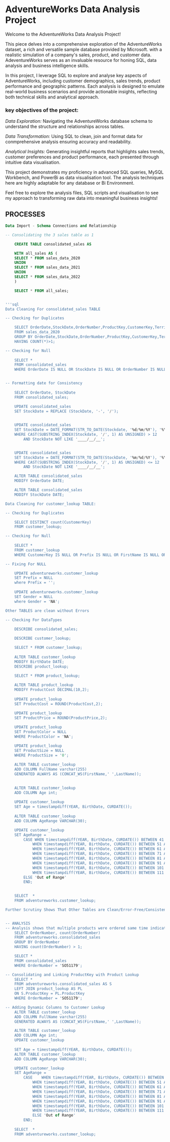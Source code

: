 # AdventureWorks Data Analysis Project

Welcome to the AdventureWorks Data Analysis Project!

This piece delves into a comprehensive exploration of the AdventureWorks dataset, a rich and versatile sample database provided by Microsoft. with a realistic simulation of a company's sales, product, and customer data. AdeventureWorks serves as an invaluable resource for honing SQL, data analysis and business intelligence skills.

In this project, I leverage SQL to explore and analyse key aspects of AdventureWorks, including customer demographics, sales trends, product performance and geographic patterns. Each analysis is designed to emulate real-world business scenarios and provide actionable insights, reflecting both technical skills and analytical approach.

### key objectives of the project:

*Data Exploration:* Navigating the AdventureWorks database schema to understand the structure and relationships across tables.

*Data Transformation:* Using SQL to clean, join and format data for conmprehensive analysis ensuring accuracy and readability.

*Analytical Insights:* Generating insightful reports that highlights sales trends, customer preferences and product performance, each presented through intuitive data visualisation.

This project demonstrates my proficiency in advanced SQL queries, MySQL Workbench, and PowerBi as data visualisation tool. The analysis techniques here are highly adaptable for any database or Bi Environment.

Feel free to explore the analysis files, SQL scripts and visualisation to see my approach to transforming raw data into meaningful business insights! 



## PROCESSES


```sql
Data Import - Schema Connections and Relationship

-- Consolidating the 3 sales table as 1

	CREATE TABLE consolidated_sales AS

	WITH all_sales AS (
	SELECT * FROM sales_data_2020
	UNION
	SELECT * FROM sales_data_2021
	UNION
	SELECT * FROM sales_data_2022
	)

	SELECT * FROM all_sales;


'''sql
Data Cleaning For consolidated_sales TABLE

-- Checking for Duplicates

	SELECT OrderDate,StockDate,OrderNumber,ProductKey,CustomerKey,TerritoryKey,OrderLineItem,OrderQuantity, COUNT(*) AS count
	FROM sales_data_2020
	GROUP BY OrderDate,StockDate,OrderNumber,ProductKey,CustomerKey,TerritoryKey,OrderLineItem,OrderQuantity
	HAVING COUNT(*)>1;

-- Checking for Null
	
	SELECT *
	FROM consolidated_sales
	WHERE OrderDate IS NULL OR StockDate IS NULL OR OrderNumber IS NULL OR ProductKey IS NULL OR CustomerKey IS NULL OR 		TerritoryKey IS NULL OR OrderLineItem IS NULL OR OrderQuantity IS NULL;


-- Formatting date for Consistency
	
	SELECT OrderDate, StockDate	
	FROM consolidated_sales;    

	UPDATE consolidated_sales
	SET StockDate = REPLACE (StockDate, '-', '/');
    

	UPDATE consolidated_sales	
	SET StockDate = DATE_FORMAT(STR_TO_DATE(Stockdate, '%d/%m/%Y'), '%Y/%m/%d')
	WHERE CAST(SUBSTRING_INDEX(Stockdate, '/', 1) AS UNSIGNED) > 12
		AND StockDate NOT LIKE '____/__/__';


	UPDATE consolidated_sales	
	SET StockDate = DATE_FORMAT(STR_TO_DATE(StockDate, '%m/%d/%Y'), '%Y/%m/%d')	
	WHERE CAST(SUBSTRING_INDEX(StockDate, '/', 1) AS UNSIGNED) <= 12
		AND StockDate NOT LIKE '____/__/__';

	ALTER TABLE consolidated_sales	
	MODIFY OrderDate DATE;

	ALTER TABLE consolidated_sales	
	MODIFY StockDate DATE;

Data Cleaning For customer_lookup TABLE:

-- Checking for Duplicates

	SELECT DISTINCT count(CustomerKey)	
	FROM customer_lookup;

-- Checking for Null
	
	SELECT *
	FROM customer_lookup
	WHERE CustomerKey IS NULL OR Prefix IS NULL OR FirstName IS NULL OR LastName IS NULL OR BirthDate IS NULL OR MaritalStatus IS 		NULL OR Gender IS NULL;

-- Fixing For NULL

	UPDATE adventureworks.customer_lookup
	SET Prefix = NULL
	where Prefix = '';
	
	UPDATE adventureworks.customer_lookup
	SET Gender = NULL
	where Gender = 'NA';

Other TABLES are clean without Errors

-- Checking For DataTypes
	
	DESCRIBE consolidated_sales;

	DESCRIBE customer_lookup;

	SELECT * FROM customer_lookup;   
    
	ALTER TABLE customer_lookup
	MODIFY BirthDate DATE;
	DESCRIBE product_lookup;
    	
	SELECT * FROM product_lookup;

	ALTER TABLE product_lookup
	MODIFY ProductCost DECIMAL(10,2);
    
	UPDATE product_lookup
	SET ProductCost = ROUND(ProductCost,2);
	
	UPDATE product_lookup
	SET ProductPrice = ROUND(ProductPrice,2);

	UPDATE product_lookup
	SET ProductColor = NULL
	WHERE ProductColor = 'NA';

	UPDATE product_lookup
	SET ProductSize = NULL
	WHERE ProductSize = '0';
	
	ALTER TABLE customer_lookup
	ADD COLUMN FullName varchar(255)
	GENERATED ALWAYS AS (CONCAT_WS(FirstName,' ',LastName));
    

	ALTER TABLE customer_lookup
	ADD COLUMN Age int;
	
	UPDATE customer_lookup
	SET Age = timestampdiff(YEAR, BirthDate, CURDATE());
	
	ALTER TABLE customer_lookup
	ADD COLUMN AgeRange VARCHAR(30);

	UPDATE customer_lookup
	SET AgeRange =
		CASE WHEN timestampdiff(YEAR, BirthDate, CURDATE()) BETWEEN 41 AND 50 THEN '41-50'
			WHEN timestampdiff(YEAR, BirthDate, CURDATE()) BETWEEN 51 AND 60 THEN '51-60'
			WHEN timestampdiff(YEAR, BirthDate, CURDATE()) BETWEEN 61 AND 70 THEN '61-70'
			WHEN timestampdiff(YEAR, BirthDate, CURDATE()) BETWEEN 71 AND 80 THEN '71-80'
			WHEN timestampdiff(YEAR, BirthDate, CURDATE()) BETWEEN 81 AND 90 THEN '81-90'
			WHEN timestampdiff(YEAR, BirthDate, CURDATE()) BETWEEN 91 AND 100 THEN '91-100'
			WHEN timestampdiff(YEAR, BirthDate, CURDATE()) BETWEEN 101 AND 110 THEN '101-110'
			WHEN timestampdiff(YEAR, BirthDate, CURDATE()) BETWEEN 111 AND 120 THEN '111-120' 
		ELSE 'Out of Range'
		END;
    

	SELECT  *
	FROM adventureworks.customer_lookup;

Further Scrutiny Shows That Other Tables are Clean/Error-Free/Consistent


-- ANALYSIS
-- Analysis shows that multiple products were ordered same time indicating same OrderNumber
	SELECT OrderNumber, count(OrderNumber)
	FROM adventureworks.consolidated_sales
	GROUP BY OrderNumber 
	HAVING count(OrderNumber) > 1;

	SELECT *	
	FROM consolidated_sales
	WHERE OrderNumber = 'SO51179';

-- Consolidating and Linking ProductKey with Product Lookup
	SELECT * 
	FROM adventureworks.consolidated_sales AS S
	LEFT JOIN product_lookup AS PL 
	ON S.ProductKey = PL.ProductKey
	WHERE OrderNumber = 'SO51179';

-- Adding Dynamic Columns to Customer Lookup
	ALTER TABLE customer_lookup
	ADD COLUMN FullName varchar(255)
	GENERATED ALWAYS AS (CONCAT_WS(FirstName,' ',LastName));

	ALTER TABLE customer_lookup
	ADD COLUMN Age int;
	UPDATE customer_lookup
		
	SET Age = timestampdiff(YEAR, BirthDate, CURDATE());
	ALTER TABLE customer_lookup
	ADD COLUMN AgeRange VARCHAR(30);

	UPDATE customer_lookup		
	SET AgeRange =
		CASE 	WHEN timestampdiff(YEAR, BirthDate, CURDATE()) BETWEEN 41 AND 50 THEN '41-50'
			WHEN timestampdiff(YEAR, BirthDate, CURDATE()) BETWEEN 51 AND 60 THEN '51-60'
			WHEN timestampdiff(YEAR, BirthDate, CURDATE()) BETWEEN 61 AND 70 THEN '61-70'
			WHEN timestampdiff(YEAR, BirthDate, CURDATE()) BETWEEN 71 AND 80 THEN '71-80'
			WHEN timestampdiff(YEAR, BirthDate, CURDATE()) BETWEEN 81 AND 90 THEN '81-90'
			WHEN timestampdiff(YEAR, BirthDate, CURDATE()) BETWEEN 91 AND 100 THEN '91-100'
			WHEN timestampdiff(YEAR, BirthDate, CURDATE()) BETWEEN 101 AND 110 THEN '101-110'
			WHEN timestampdiff(YEAR, BirthDate, CURDATE()) BETWEEN 111 AND 120 THEN '111-120' 
         	ELSE 'Out of Range'
		END;
	
	SELECT  *
    FROM adventureworks.customer_lookup;

